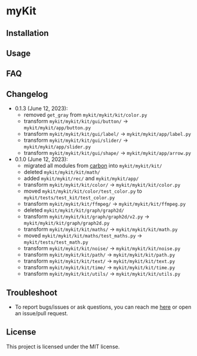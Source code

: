 # myKit



## Installation



## Usage



## FAQ



## Changelog

- 0.1.3 (June 12, 2023):
    - removed `get_gray` from `mykit/mykit/kit/color.py`
    - transform `mykit/mykit/kit/gui/button/` -> `mykit/mykit/app/button.py`
    - transform `mykit/mykit/kit/gui/label/` -> `mykit/mykit/app/label.py`
    - transform `mykit/mykit/kit/gui/slider/` -> `mykit/mykit/app/slider.py`
    - transform `mykit/mykit/kit/gui/shape/` -> `mykit/mykit/app/arrow.py`
- 0.1.0 (June 12, 2023):
    - migrated all modules from [carbon](https://github.com/nvfp/carbon) into `mykit/mykit/kit/`
    - deleted `mykit/mykit/kit/math/`
    - added `mykit/mykit/rec/` and `mykit/mykit/app/`
    - transform `mykit/mykit/kit/color/` -> `mykit/mykit/kit/color.py`
    - moved `mykit/mykit/kit/color/test_color.py` to `mykit/tests/test_kit/test_color.py`
    - transform `mykit/mykit/kit/ffmpeg/` -> `mykit/mykit/kit/ffmpeg.py`
    - deleted `mykit/mykit/kit/graph/graph2d/`
    - transform `mykit/mykit/kit/graph/graph2d/v2.py` -> `mykit/mykit/kit/graph/graph2d.py`
    - transform `mykit/mykit/kit/maths/` -> `mykit/mykit/kit/math.py`
    - moved `mykit/mykit/kit/maths/test_maths.py` -> `mykit/tests/test_math.py`
    - transform `mykit/mykit/kit/noise/` -> `mykit/mykit/kit/noise.py`
    - transform `mykit/mykit/kit/path/` -> `mykit/mykit/kit/path.py`
    - transform `mykit/mykit/kit/text/` -> `mykit/mykit/kit/text.py`
    - transform `mykit/mykit/kit/time/` -> `mykit/mykit/kit/time.py`
    - transform `mykit/mykit/kit/utils/` -> `mykit/mykit/kit/utils.py`


## Troubleshoot

- To report bugs/issues or ask questions, you can reach me [here](https://nvfp.github.io/contact) or open an issue/pull request.


## License

This project is licensed under the MIT license.